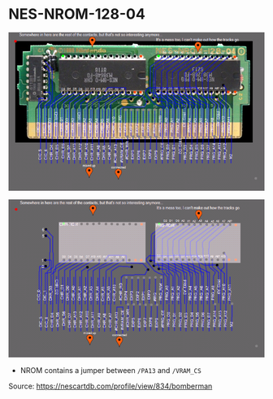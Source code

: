 # NES-NROM-128-04

![1](1.png)

![2](2.png)

- NROM contains a jumper between `/PA13` and `/VRAM_CS`

Source: https://nescartdb.com/profile/view/834/bomberman
